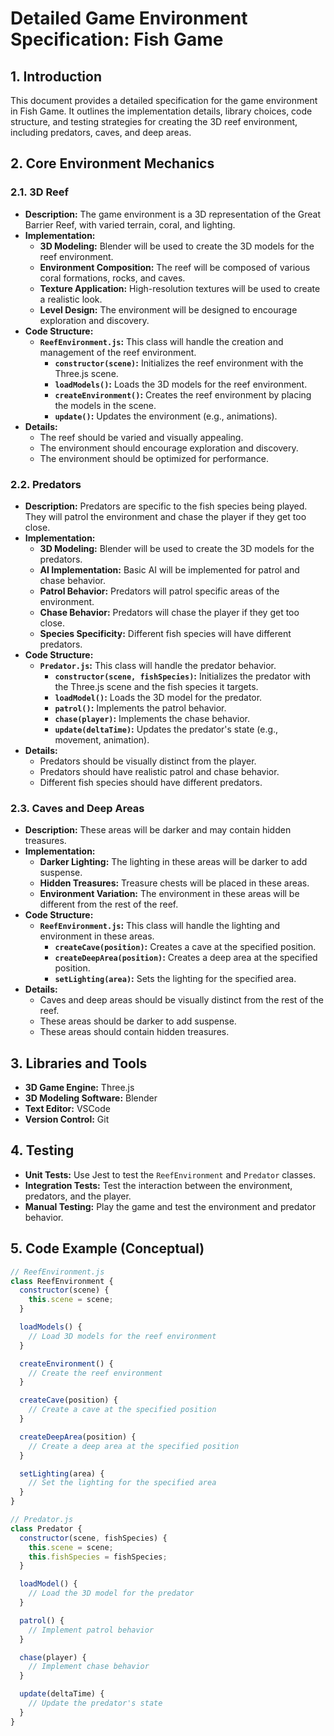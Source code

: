# Detailed Game Environment Specification: Fish Game

## 1. Introduction
This document provides a detailed specification for the game environment in Fish Game. It outlines the implementation details, library choices, code structure, and testing strategies for creating the 3D reef environment, including predators, caves, and deep areas.

## 2. Core Environment Mechanics

### 2.1. 3D Reef
*   **Description:** The game environment is a 3D representation of the Great Barrier Reef, with varied terrain, coral, and lighting.
*   **Implementation:**
    *   **3D Modeling:** Blender will be used to create the 3D models for the reef environment.
    *   **Environment Composition:** The reef will be composed of various coral formations, rocks, and caves.
    *   **Texture Application:** High-resolution textures will be used to create a realistic look.
    *   **Level Design:** The environment will be designed to encourage exploration and discovery.
*   **Code Structure:**
    *   **`ReefEnvironment.js`:** This class will handle the creation and management of the reef environment.
        *   **`constructor(scene)`:** Initializes the reef environment with the Three.js scene.
        *   **`loadModels()`:** Loads the 3D models for the reef environment.
        *   **`createEnvironment()`:** Creates the reef environment by placing the models in the scene.
        *   **`update()`:** Updates the environment (e.g., animations).
*   **Details:**
    *   The reef should be varied and visually appealing.
    *   The environment should encourage exploration and discovery.
    *   The environment should be optimized for performance.

### 2.2. Predators
*   **Description:** Predators are specific to the fish species being played. They will patrol the environment and chase the player if they get too close.
*   **Implementation:**
    *   **3D Modeling:** Blender will be used to create the 3D models for the predators.
    *   **AI Implementation:** Basic AI will be implemented for patrol and chase behavior.
    *   **Patrol Behavior:** Predators will patrol specific areas of the environment.
    *   **Chase Behavior:** Predators will chase the player if they get too close.
    *   **Species Specificity:** Different fish species will have different predators.
*   **Code Structure:**
    *   **`Predator.js`:** This class will handle the predator behavior.
        *   **`constructor(scene, fishSpecies)`:** Initializes the predator with the Three.js scene and the fish species it targets.
        *   **`loadModel()`:** Loads the 3D model for the predator.
        *   **`patrol()`:** Implements the patrol behavior.
        *   **`chase(player)`:** Implements the chase behavior.
        *   **`update(deltaTime)`:** Updates the predator's state (e.g., movement, animation).
*   **Details:**
    *   Predators should be visually distinct from the player.
    *   Predators should have realistic patrol and chase behavior.
    *   Different fish species should have different predators.

### 2.3. Caves and Deep Areas
*   **Description:** These areas will be darker and may contain hidden treasures.
*   **Implementation:**
    *   **Darker Lighting:** The lighting in these areas will be darker to add suspense.
    *   **Hidden Treasures:** Treasure chests will be placed in these areas.
    *   **Environment Variation:** The environment in these areas will be different from the rest of the reef.
*   **Code Structure:**
    *   **`ReefEnvironment.js`:** This class will handle the lighting and environment in these areas.
        *   **`createCave(position)`:** Creates a cave at the specified position.
        *   **`createDeepArea(position)`:** Creates a deep area at the specified position.
        *   **`setLighting(area)`:** Sets the lighting for the specified area.
*   **Details:**
    *   Caves and deep areas should be visually distinct from the rest of the reef.
    *   These areas should be darker to add suspense.
    *   These areas should contain hidden treasures.

## 3. Libraries and Tools
*   **3D Game Engine:** Three.js
*   **3D Modeling Software:** Blender
*   **Text Editor:** VSCode
*   **Version Control:** Git

## 4. Testing
*   **Unit Tests:** Use Jest to test the `ReefEnvironment` and `Predator` classes.
*   **Integration Tests:** Test the interaction between the environment, predators, and the player.
*   **Manual Testing:** Play the game and test the environment and predator behavior.

## 5. Code Example (Conceptual)
```javascript
// ReefEnvironment.js
class ReefEnvironment {
  constructor(scene) {
    this.scene = scene;
  }

  loadModels() {
    // Load 3D models for the reef environment
  }

  createEnvironment() {
    // Create the reef environment
  }

  createCave(position) {
    // Create a cave at the specified position
  }

  createDeepArea(position) {
    // Create a deep area at the specified position
  }

  setLighting(area) {
    // Set the lighting for the specified area
  }
}

// Predator.js
class Predator {
  constructor(scene, fishSpecies) {
    this.scene = scene;
    this.fishSpecies = fishSpecies;
  }

  loadModel() {
    // Load the 3D model for the predator
  }

  patrol() {
    // Implement patrol behavior
  }

  chase(player) {
    // Implement chase behavior
  }

  update(deltaTime) {
    // Update the predator's state
  }
}